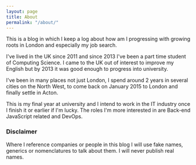 ```yaml
---
layout: page
title: About
permalink: "/about/"
---
```

This is a blog in which I keep a log about how am I progressing with growing roots in London and especially my job search.

I've lived in the UK since 2011 and since 2013 I've been a part time student of Computing Science. I came to the UK out of interest to improve my English but by 2013 it was good enough to progress into university.

I've been in many places not just London, I spend around 2 years in several cities on the North West, to come back on January 2015 to London and finally settle in Acton.

This is my final year at university and I intend to work in the IT industry once I finish it or earlier if I'm lucky. The roles I'm more interested in are Back-end JavaScript related and DevOps.

### Disclaimer

Where I reference companies or people in this blog I will use fake names, generics or nomenclatures to talk about them. I will never publish real names.